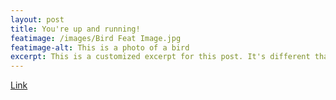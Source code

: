 ```yaml
---
layout: post
title: You're up and running!
featimage: /images/Bird Feat Image.jpg
featimage-alt: This is a photo of a bird
excerpt: This is a customized excerpt for this post. It's different than just the first paragraph of the post, which is the default.
---
```


[Link](www.meandmysixfriends.com)
